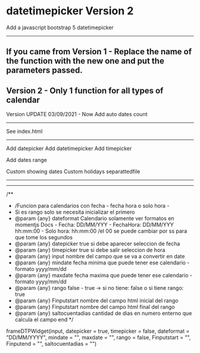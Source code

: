 # datetimepicker Version 2
Add a javascript bootstrap 5 datetimepicker

---------------------------
If you came from Version 1 - Replace the name of the function with the new one and put the parameters passed. 
---------------------------

Version 2 - Only 1 function for all types of calendar
---------------------------
Version UPDATE 03/09/2021 - Now Add auto dates count 

---------------------------
See index.html

---------------------------
Add datepicker
Add datetimepicker
Add timepicker

Add dates range

Custom showing dates
Custom holidays separattedfile

---------------------------

---------------------------
/**
 * /Funcion para calendarios con fecha - fecha hora o solo hora - 
 * Si es rango solo se necesita inicializar el primero
 * @param {any} dateformat Calendario solamente ver formatos en momentjs Docs - Fecha: DD/MM/YYY - FechaHora: DD/MM/YYY hh:mm:00 - Solo hora: hh:mm:00 /el 00 se puede cambiar por ss para que tome los segundos
 * @param {any} datepicker true si debe aparecer seleccion de fecha
 * @param {any} timepicker true si debe salir seleccion de hora
 * @param {any} input nombre del campo que se va a convertir en date
 * @param {any} mindate fecha minima que puede tener ese calendario - formato yyyy/mm/dd
 * @param {any} maxdate  fecha maxima que puede tener ese calendario - formato yyyy/mm/dd
 * @param {any} rango  false - true -> si no tiene: false o si tiene rango: true
 * @param {any} Finputstart  nombre del campo html inicial del rango
 * @param {any} Finputstart  nombre del campo html final del rango
 * @param {any} saltocuentadias  cantidad de dias en numero enterno que calcula el campo end
 */


frameDTPWidget(input, datepicker = true, timepicker = false, dateformat = "DD/MM/YYYY", mindate = "", maxdate = "", rango = false, Finputstart = "", Finputend = "", saltocuentadias = "")
